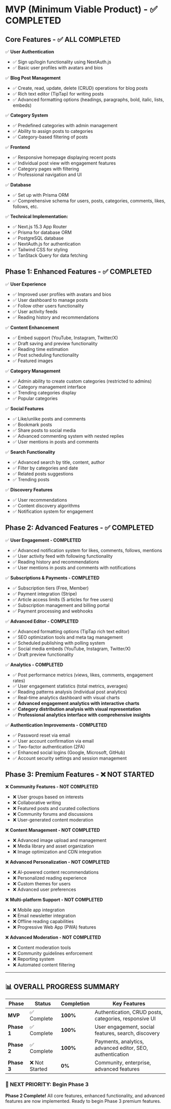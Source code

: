 # MVP (Minimum Viable Product) - ✅ COMPLETED

## Core Features - ✅ ALL COMPLETED

✅ **User Authentication**

- ✅ Sign up/login functionality using NextAuth.js
- ✅ Basic user profiles with avatars and bios

✅ **Blog Post Management**

- ✅ Create, read, update, delete (CRUD) operations for blog posts
- ✅ Rich text editor (TipTap) for writing posts
- ✅ Advanced formatting options (headings, paragraphs, bold, italic, lists, embeds)

✅ **Category System**

- ✅ Predefined categories with admin management
- ✅ Ability to assign posts to categories
- ✅ Category-based filtering of posts

✅ **Frontend**

- ✅ Responsive homepage displaying recent posts
- ✅ Individual post view with engagement features
- ✅ Category pages with filtering
- ✅ Professional navigation and UI

✅ **Database**

- ✅ Set up with Prisma ORM
- ✅ Comprehensive schema for users, posts, categories, comments, likes, follows, etc.

✅ **Technical Implementation:**

- ✅ Next.js 15.3 App Router
- ✅ Prisma for database ORM
- ✅ PostgreSQL database
- ✅ NextAuth.js for authentication
- ✅ Tailwind CSS for styling
- ✅ TanStack Query for data fetching

## Phase 1: Enhanced Features - ✅ COMPLETED

✅ **User Experience**

- ✅ Improved user profiles with avatars and bios
- ✅ User dashboard to manage posts
- ✅ Follow other users functionality
- ✅ User activity feeds
- ✅ Reading history and recommendations

✅ **Content Enhancement**

- ✅ Embed support (YouTube, Instagram, Twitter/X)
- ✅ Draft saving and preview functionality
- ✅ Reading time estimation
- ✅ Post scheduling functionality
- ✅ Featured images

✅ **Category Management**

- ✅ Admin ability to create custom categories (restricted to admins)
- ✅ Category management interface
- ✅ Trending categories display
- ✅ Popular categories

✅ **Social Features**

- ✅ Like/unlike posts and comments
- ✅ Bookmark posts
- ✅ Share posts to social media
- ✅ Advanced commenting system with nested replies
- ✅ User mentions in posts and comments

✅ **Search Functionality**

- ✅ Advanced search by title, content, author
- ✅ Filter by categories and date
- ✅ Related posts suggestions
- ✅ Trending posts

✅ **Discovery Features**

- ✅ User recommendations
- ✅ Content discovery algorithms
- ✅ Notification system for engagement

## Phase 2: Advanced Features - ✅ COMPLETED

 ✅ **User Engagement - COMPLETED**

- ✅ Advanced notification system for likes, comments, follows, mentions
- ✅ User activity feed with following functionality
- ✅ Reading history and recommendations
- ✅ User mentions in posts and comments with notifications

✅ **Subscriptions & Payments - COMPLETED**

- ✅ Subscription tiers (Free, Member)
- ✅ Payment integration (Stripe)
- ✅ Article access limits (5 articles for free users)
- ✅ Subscription management and billing portal
- ✅ Payment processing and webhooks

✅ **Advanced Editor - COMPLETED**

- ✅ Advanced formatting options (TipTap rich text editor)
- ✅ SEO optimization tools and meta tag management
- ✅ Scheduled publishing with polling system
- ✅ Social media embeds (YouTube, Instagram, Twitter/X)
- ✅ Draft preview functionality

✅ **Analytics - COMPLETED**

- ✅ Post performance metrics (views, likes, comments, engagement rates)
- ✅ User engagement statistics (total metrics, averages)
- ✅ Reading patterns analysis (individual post analytics)
- ✅ Real-time analytics dashboard with visual charts
- ✅ **Advanced engagement analytics with interactive charts**
- ✅ **Category distribution analysis with visual representation**
- ✅ **Professional analytics interface with comprehensive insights**

✅ **Authentication Improvements - COMPLETED**

- ✅ Password reset via email
- ✅ User account confirmation via email
- ✅ Two-factor authentication (2FA)
- ✅ Enhanced social logins (Google, Microsoft, GitHub)
- ✅ Account security settings and session management

## Phase 3: Premium Features - ❌ NOT STARTED

❌ **Community Features - NOT COMPLETED**

- ❌ User groups based on interests
- ❌ Collaborative writing
- ❌ Featured posts and curated collections
- ❌ Community forums and discussions
- ❌ User-generated content moderation

❌ **Content Management - NOT COMPLETED**

- ❌ Advanced image upload and management
- ❌ Media library and asset organization
- ❌ Image optimization and CDN integration

❌ **Advanced Personalization - NOT COMPLETED**

- ❌ AI-powered content recommendations
- ❌ Personalized reading experience
- ❌ Custom themes for users
- ❌ Advanced user preferences

❌ **Multi-platform Support - NOT COMPLETED**

- ❌ Mobile app integration
- ❌ Email newsletter integration
- ❌ Offline reading capabilities
- ❌ Progressive Web App (PWA) features

❌ **Advanced Moderation - NOT COMPLETED**

- ❌ Content moderation tools
- ❌ Community guidelines enforcement
- ❌ Reporting system
- ❌ Automated content filtering

---

## 📊 OVERALL PROGRESS SUMMARY

| Phase | Status | Completion | Key Features |
|-------|--------|------------|--------------|
| **MVP** | ✅ Complete | **100%** | Authentication, CRUD posts, categories, responsive UI |
| **Phase 1** | ✅ Complete | **100%** | User engagement, social features, search, discovery |
| **Phase 2** | ✅ Complete | **100%** | Payments, analytics, advanced editor, SEO, authentication |
| **Phase 3** | ❌ Not Started | **0%** | Community, enterprise, advanced features |

### 🎯 NEXT PRIORITY: Begin Phase 3

**Phase 2 Complete!** All core features, enhanced functionality, and advanced features are now implemented. Ready to begin Phase 3 premium features.
